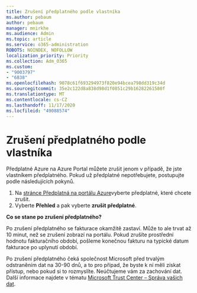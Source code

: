 ```yaml
---
title: Zrušení předplatného podle vlastníka
ms.author: pebaum
author: pebaum
manager: mnirkhe
ms.audience: Admin
ms.topic: article
ms.service: o365-administration
ROBOTS: NOINDEX, NOFOLLOW
localization_priority: Priority
ms.collection: Adm_O365
ms.custom:
- "9003797"
- "6838"
ms.openlocfilehash: 9078c61f693294973f820e94bcea798dd319c34d
ms.sourcegitcommit: 35e2c122d8a838d98d1f0851c29b16282261580f
ms.translationtype: MT
ms.contentlocale: cs-CZ
ms.lasthandoff: 11/17/2020
ms.locfileid: "49088574"
---
```

# <a name="cancellation-of-a-subscription-by-owner"></a>Zrušení předplatného podle vlastníka

Předplatné Azure na Azure Portal můžete zrušit jenom v případě, že jste vlastníkem předplatného. Pokud už předplatné nepotřebujete, postupujte podle následujících pokynů.

1. Na [stránce Předplatná na portálu Azure](https://ms.portal.azure.com/#blade/Microsoft_Azure_Billing/SubscriptionsBlade)vyberte předplatné, které chcete zrušit.
2. Vyberte **Přehled** a pak vyberte **zrušit předplatné**.

**Co se stane po zrušení předplatného?**

Po zrušení předplatného se fakturace okamžitě zastaví. Může to ale trvat až 10 minut, než se zrušení zobrazí na portálu. Pokud zrušíte prostřední hodnotu fakturačního období, pošleme konečnou fakturu na typické datum fakturace po uplynutí období.

Po zrušení předplatného čeká společnost Microsoft před trvalým odstraněním dat na 30-90 dnů, a to pro případ, že byste k ní měli získat přístup, nebo pokud si to rozmyslíte. Neúčtujeme vám za zachování dat. Další informace najdete v tématu [Microsoft Trust Center – Správa vašich dat](https://www.microsoft.com/trust-center/privacy/data-management#leave).


